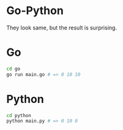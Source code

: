# Go-Python
They look same, but the result is surprising.

# Go

```bash
cd go
go run main.go # => 0 10 10
```

# Python

```bash
cd python
python main.py # => 0 10 0
```
